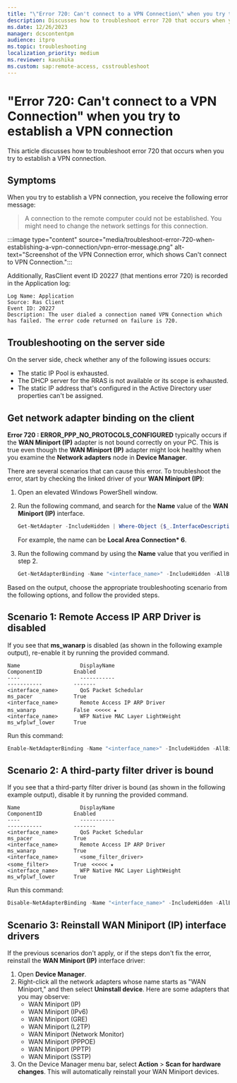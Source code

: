 ```yaml
---
title: "\"Error 720: Can't connect to a VPN Connection\" when you try to establish a VPN connection"
description: Discusses how to troubleshoot error 720 that occurs when you try to establish a VPN connection.
ms.date: 12/26/2023
manager: dcscontentpm
audience: itpro
ms.topic: troubleshooting
localization_priority: medium
ms.reviewer: kaushika
ms.custom: sap:remote-access, csstroubleshoot
---
```

# "Error 720: Can't connect to a VPN Connection" when you try to establish a VPN connection

This article discusses how to troubleshoot error 720 that occurs when you try to establish a VPN connection.

## Symptoms

When you try to establish a VPN connection, you receive the following error message:

> A connection to the remote computer could not be established. You might need to change the network settings for this connection.

:::image type="content" source="media/troubleshoot-error-720-when-establishing-a-vpn-connection/vpn-error-message.png" alt-text="Screenshot of the VPN Connection error, which shows Can't connect to VPN Connection.":::

Additionally, RasClient event ID 20227 (that mentions error 720) is recorded in the Application log:

```output
Log Name: Application
Source: Ras Client
Event ID: 20227
Description: The user dialed a connection named VPN Connection which has failed. The error code returned on failure is 720.
```

## Troubleshooting on the server side

On the server side, check whether any of the following issues occurs:

- The static IP Pool is exhausted.
- The DHCP server for the RRAS is not available or its scope is exhausted.
- The static IP address that's configured in the Active Directory user properties can't be assigned.

## Get network adapter binding on the client

**Error 720 : ERROR_PPP_NO_PROTOCOLS_CONFIGURED** typically occurs if the **WAN Miniport (IP)** adapter is not bound correctly on your PC. This is true even though the **WAN Miniport (IP)** adapter might look healthy when you examine the **Network adapters** node in **Device Manager**.

There are several scenarios that can cause this error. To troubleshoot the error, start by checking the linked driver of your **WAN Miniport (IP)**:

1. Open an elevated Windows PowerShell window.
2. Run the following command, and search for the **Name** value of the **WAN Miniport (IP)** interface.

   ```powershell
   Get-NetAdapter -IncludeHidden | Where-Object {$_.InterfaceDescription -eq "WAN Miniport (IP)"}
   ```

   For example, the name can be **Local Area Connection\* 6**.
3. Run the following command by using the **Name** value that you verified in step 2.

   ```powershell
   Get-NetAdapterBinding -Name "<interface_name>" -IncludeHidden -AllBindings
   ```

Based on the output, choose the appropriate troubleshooting scenario from the following options, and follow the provided steps.

## Scenario 1: Remote Access IP ARP Driver is disabled

If you see that **ms_wanarp** is disabled (as shown in the following example output), re-enable it by running the provided command.

```output
Name                   DisplayName                                        ComponentID          Enabled
----                   -----------                                        -----------          -------
<interface_name>       QoS Packet Schedular                               ms_pacer             True        
<interface_name>       Remote Access IP ARP Driver                        ms_wanarp            False　<<<<< ★
<interface_name>       WFP Native MAC Layer LightWeight                   ms_wfplwf_lower      True 
```

Run this command:

```powershell
Enable-NetAdapterBinding -Name "<interface_name>" -IncludeHidden -AllBindings -ComponentID ms_wanarp 
```

## Scenario 2: A third-party filter driver is bound

If you see that a third-party filter driver is bound (as shown in the following example output), disable it by running the provided command.

```output
Name                   DisplayName                                        ComponentID          Enabled
----                   -----------                                        -----------          -------
<interface_name>       QoS Packet Schedular                               ms_pacer             True        
<interface_name>       Remote Access IP ARP Driver                        ms_wanarp            True   
<interface_name>       <some_filter_driver>                               <some_filter>        True　<<<<< ★
<interface_name>       WFP Native MAC Layer LightWeight                   ms_wfplwf_lower      True
```

Run this command:

```powershell
Disable-NetAdapterBinding -Name "<interface_name>" -IncludeHidden -AllBindings -ComponentID <some_filter> 
```

## Scenario 3: Reinstall WAN Miniport (IP) interface drivers

If the previous scenarios don't apply, or if the steps don't fix the error, reinstall the **WAN Miniport (IP)** interface driver:

1. Open **Device Manager**.
2. Right-click all the network adapters whose name starts as "WAN Miniport," and then select **Uninstall device**. Here are some adapters that you may observe:
   - WAN Miniport (IP)
   - WAN Miniport (IPv6)
   - WAN Miniport (GRE)
   - WAN Miniport (L2TP)
   - WAN Miniport (Network Monitor)
   - WAN Miniport (PPPOE)
   - WAN Miniport (PPTP)
   - WAN Miniport (SSTP)
3. On the Device Manager menu bar, select **Action** > **Scan for hardware changes**. This will automatically reinstall your WAN Miniport devices.
